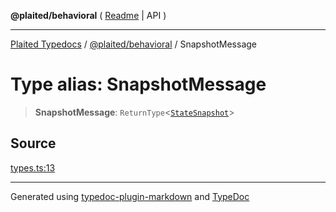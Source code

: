 **@plaited/behavioral** ( [Readme](../README.md) \| API )

***

[Plaited Typedocs](../../../modules.md) / [@plaited/behavioral](../modules.md) / SnapshotMessage

# Type alias: SnapshotMessage

> **SnapshotMessage**: `ReturnType`\<[`StateSnapshot`](../interfaces/StateSnapshot.md)\>

## Source

[types.ts:13](https://github.com/plaited/plaited/blob/95d1a1b/libs/behavioral/src/types.ts#L13)

***

Generated using [typedoc-plugin-markdown](https://www.npmjs.com/package/typedoc-plugin-markdown) and [TypeDoc](https://typedoc.org/)
